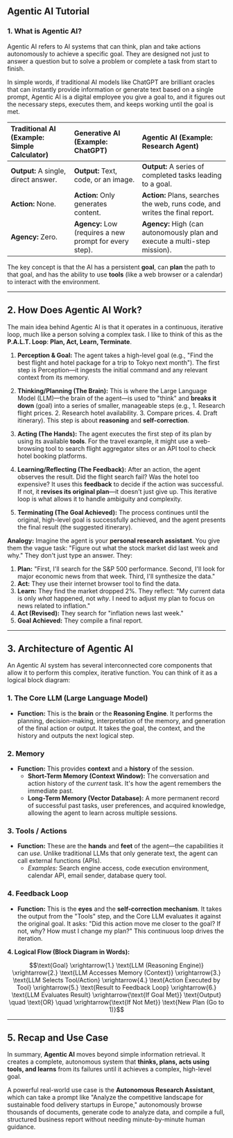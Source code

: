 ## Agentic AI Tutorial

### 1. What is Agentic AI? 

Agentic AI refers to AI systems that can think, plan and take actions autonomously to achieve a specific goal. They are designed not just to answer a question but to solve a problem or complete a task from start to finish.

In simple words, if traditional AI models like ChatGPT are brilliant oracles that can instantly provide information or generate text based on a single prompt, Agentic AI is a digital employee you give a goal to, and it figures out the necessary steps, executes them, and keeps working until the goal is met.

| Traditional AI (Example: Simple Calculator) | Generative AI (Example: ChatGPT) | Agentic AI (Example: Research Agent) |
| :--- | :--- | :--- |
| **Output:** A single, direct answer. | **Output:** Text, code, or an image. | **Output:** A series of completed tasks leading to a goal. |
| **Action:** None. | **Action:** Only generates content. | **Action:** Plans, searches the web, runs code, and writes the final report. |
| **Agency:** Zero. | **Agency:** Low (requires a new prompt for every step). | **Agency:** High (can autonomously plan and execute a multi-step mission). |

The key concept is that the AI has a persistent **goal**, can **plan** the path to that goal, and has the ability to use **tools** (like a web browser or a calendar) to interact with the environment.

***

## 2. How Does Agentic AI Work?

The main idea behind Agentic AI is that it operates in a continuous, iterative loop, much like a person solving a complex task. I like to think of this as the **P.A.L.T. Loop**: **Plan, Act, Learn, Terminate**.

1. **Perception & Goal:** The agent takes a high-level goal (e.g., "Find the best flight and hotel package for a trip to Tokyo next month"). The first step is Perception—it ingests the initial command and any relevant context from its memory.

2.  **Thinking/Planning (The Brain):** This is where the Large Language Model (LLM)—the brain of the agent—is used to "think" and **breaks it down** (goal) into a series of smaller, manageable steps (e.g., 1. Research flight prices. 2. Research hotel availability. 3. Compare prices. 4. Draft itinerary). This step is about **reasoning** and **self-correction**.

3.  **Acting (The Hands):** The agent executes the first step of its plan by using its available **tools**. For the travel example, it might use a web-browsing tool to search flight aggregator sites or an API tool to check hotel booking platforms.

4.  **Learning/Reflecting (The Feedback):** After an action, the agent observes the result. Did the flight search fail? Was the hotel too expensive? It uses this **feedback** to decide if the action was successful. If not, it **revises its original plan**—it doesn't just give up. This iterative loop is what allows it to handle ambiguity and complexity.

5.  **Terminating (The Goal Achieved):** The process continues until the original, high-level goal is successfully achieved, and the agent presents the final result (the suggested itinerary).

**Analogy:** Imagine the agent is your **personal research assistant**. You give them the vague task: "Figure out what the stock market did last week and why." They don't just type an answer. They:
1. **Plan:** "First, I'll search for the S&P 500 performance. Second, I'll look for major economic news from that week. Third, I'll synthesize the data."
2. **Act:** They use their internet browser tool to find the data.
3. **Learn:** They find the market dropped 2%. They reflect: "My current data is only *what* happened, not *why*. I need to adjust my plan to focus on news related to inflation."
4. **Act (Revised):** They search for "inflation news last week."
5. **Goal Achieved:** They compile a final report.

***

## 3. Architecture of Agentic AI

An Agentic AI system has several interconnected core components that allow it to perform this complex, iterative function. You can think of it as a logical block diagram:

### 1. The Core LLM (Large Language Model)
* **Function:** This is the **brain** or the **Reasoning Engine**. It performs the planning, decision-making, interpretation of the memory, and generation of the final action or output. It takes the goal, the context, and the history and outputs the next logical step.

### 2. Memory
* **Function:** This provides **context** and a **history** of the session.
    * **Short-Term Memory (Context Window):** The conversation and action history of the *current* task. It's how the agent remembers the immediate past.
    * **Long-Term Memory (Vector Database):** A more permanent record of successful past tasks, user preferences, and acquired knowledge, allowing the agent to learn across multiple sessions.

### 3. Tools / Actions
* **Function:** These are the **hands** and **feet** of the agent—the capabilities it can *use*. Unlike traditional LLMs that only generate text, the agent can call external functions (APIs).
    * *Examples:* Search engine access, code execution environment, calendar API, email sender, database query tool.

### 4. Feedback Loop
* **Function:** This is the **eyes** and the **self-correction mechanism**. It takes the output from the "Tools" step, and the Core LLM evaluates it against the original goal. It asks: "Did this action move me closer to the goal? If not, why? How must I change my plan?" This continuous loop drives the iteration.

**4. Logical Flow (Block Diagram in Words):**

$$\text{Goal} \xrightarrow{1.} \text{LLM (Reasoning Engine)} \xrightarrow{2.} \text{LLM Accesses Memory (Context)} \xrightarrow{3.} \text{LLM Selects Tool/Action} \xrightarrow{4.} \text{Action Executed by Tool} \xrightarrow{5.} \text{Result to Feedback Loop} \xrightarrow{6.} \text{LLM Evaluates Result} \xrightarrow{\text{If Goal Met}} \text{Output} \quad \text{OR} \quad \xrightarrow{\text{If Not Met}} \text{New Plan (Go to 1)}$$

***

## 5. Recap and Use Case

In summary, **Agentic AI** moves beyond simple information retrieval. It creates a complete, autonomous system that **thinks, plans, acts using tools, and learns** from its failures until it achieves a complex, high-level goal.

A powerful real-world use case is the **Autonomous Research Assistant**, which can take a prompt like "Analyze the competitive landscape for sustainable food delivery startups in Europe," autonomously browse thousands of documents, generate code to analyze data, and compile a full, structured business report without needing minute-by-minute human guidance.
